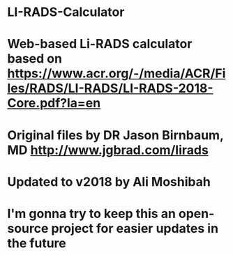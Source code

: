 # LI-RADS-Calculator
# Web-based Li-RADS calculator based on https://www.acr.org/-/media/ACR/Files/RADS/LI-RADS/LI-RADS-2018-Core.pdf?la=en
# Original files by DR Jason Birnbaum, MD http://www.jgbrad.com/lirads 
# Updated to v2018 by Ali Moshibah
# I'm gonna try to keep this an open-source project for easier updates in the future
